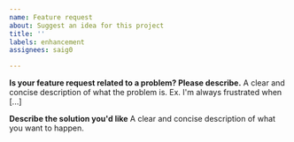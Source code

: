 ```yaml
---
name: Feature request
about: Suggest an idea for this project
title: ''
labels: enhancement
assignees: saig0

---
```


**Is your feature request related to a problem? Please describe.**
A clear and concise description of what the problem is. Ex. I'm always frustrated when [...]

**Describe the solution you'd like**
A clear and concise description of what you want to happen.
